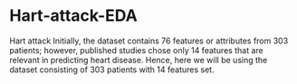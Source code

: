 # Hart-attack-EDA
Hart attack Initially, the dataset contains 76 features or attributes from 303 patients; however, published studies chose only 14 features that are relevant in predicting heart disease. Hence, here we will be using the dataset consisting of 303 patients with 14 features set.
